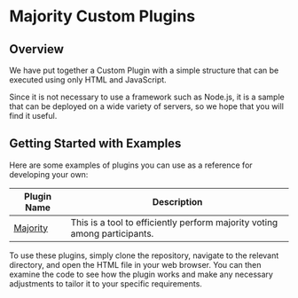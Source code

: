 # Majority Custom Plugins

## Overview

We have put together a Custom Plugin with a simple structure that can be executed using only HTML and JavaScript.

Since it is not necessary to use a framework such as Node.js, it is a sample that can be deployed on a wide variety of servers, so we hope that you will find it useful.

## Getting Started with Examples

Here are some examples of plugins you can use as a reference for developing your own:

| Plugin Name           | Description                                                               |
| --------------------- | ------------------------------------------------------------------------- |
| [Majority](./public/) | This is a tool to efficiently perform majority voting among participants. |

To use these plugins, simply clone the repository, navigate to the relevant directory, and open the HTML file in your web browser. You can then examine the code to see how the plugin works and make any necessary adjustments to tailor it to your specific requirements.
